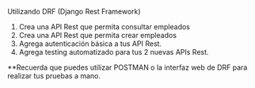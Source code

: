 Utilizando DRF (Django Rest Framework) 
1. Crea una API Rest que permita consultar empleados
2. Crea una API Rest que permita crear empleados 
3. Agrega autenticación básica a tus API Rest.
  4. Agrega testing automatizado para tus 2 nuevas APIs Rest.

**Recuerda que puedes utilizar POSTMAN o la interfaz web de DRF para realizar tus pruebas a mano.
